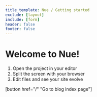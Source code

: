 ```yaml
---
title_template: Nue / Getting started
exclude: [layout]
include: [form]
header: false
footer: false
---
```


# Welcome to Nue!

1. Open the project in your editor
2. Split the screen with your browser
3. Edit files and see your site evolve

[button href="/" "Go to blog index page"]
